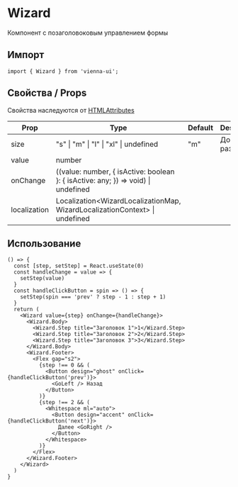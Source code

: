 # Wizard

Компонент с позаголовоковым управлением формы

## Импорт

```
import { Wizard } from 'vienna-ui';
```

## Свойства / Props

Свойства наследуются от [HTMLAttributes<HTMLDivElement>](https://github.com/DefinitelyTyped/DefinitelyTyped/blob/master/types/react/index.d.ts#L1746)

| Prop | Type | Default | Description |
| --- | --- | --- | --- |
| size |  "s" \| "m" \| "l" \| "xl" \| undefined | "m" | Доступные размеры |
| value | number |    | |
| onChange |((value: number, { isActive: boolean }: { isActive: any; }) => void) \| undefined |   | | 
| localization | Localization<WizardLocalizationMap, WizardLocalizationContext> \| undefined |   | |

## Использование

```
() => {
  const [step, setStep] = React.useState(0)
  const handleChange = value => {
    setStep(value)
  }
  const handleClickButton = spin => () => {
    setStep(spin === 'prev' ? step - 1 : step + 1)
  }
  return (
    <Wizard value={step} onChange={handleChange}>
      <Wizard.Body>
        <Wizard.Step title="Заголовок 1">1</Wizard.Step>
        <Wizard.Step title="Заголовок 2">2</Wizard.Step>
        <Wizard.Step title="Заголовок 3">3</Wizard.Step>
      </Wizard.Body>
      <Wizard.Footer>
        <Flex gap="s2">
          {step !== 0 && (
            <Button design="ghost" onClick={handleClickButton('prev')}>
              <GoLeft /> Назад
            </Button>
          )}
          {step !== 2 && (
            <Whitespace ml="auto">
              <Button design="accent" onClick={handleClickButton('next')}>
                Далее <GoRight />
              </Button>
            </Whitespace>
          )}
        </Flex>
      </Wizard.Footer>
    </Wizard>
  )
}
```
